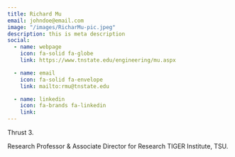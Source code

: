 ```yaml
---
title: Richard Mu
email: johndoe@email.com
image: "/images/RicharMu-pic.jpeg"
description: this is meta description
social:
  - name: webpage
    icon: fa-solid fa-globe
    link: https://www.tnstate.edu/engineering/mu.aspx

  - name: email
    icon: fa-solid fa-envelope
    link: mailto:rmu@tnstate.edu

  - name: linkedin
    icon: fa-brands fa-linkedin
    link: 
---
```

Thrust 3.
 
Research Professor & Associate Director for Research
TIGER Institute, TSU.



